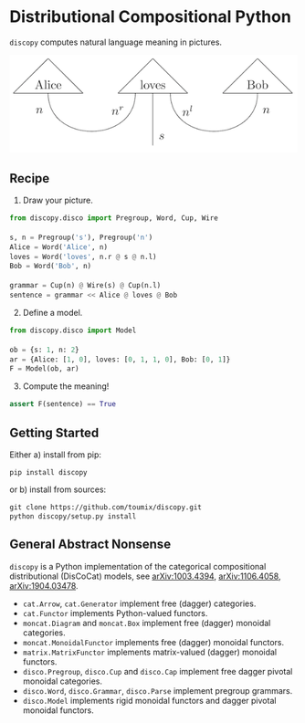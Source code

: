 # Distributional Compositional Python

`discopy` computes natural language meaning in pictures.

!["Alice loves Bob" in picture](alice-loves-bob.png)

## Recipe

1) Draw your picture.

```python
from discopy.disco import Pregroup, Word, Cup, Wire

s, n = Pregroup('s'), Pregroup('n')
Alice = Word('Alice', n)
loves = Word('loves', n.r @ s @ n.l)
Bob = Word('Bob', n)

grammar = Cup(n) @ Wire(s) @ Cup(n.l)
sentence = grammar << Alice @ loves @ Bob
```

2) Define a model.

```python
from discopy.disco import Model

ob = {s: 1, n: 2}
ar = {Alice: [1, 0], loves: [0, 1, 1, 0], Bob: [0, 1]}
F = Model(ob, ar)
```

3) Compute the meaning!

```python
assert F(sentence) == True
```

## Getting Started

Either a) install from pip:

```shell
pip install discopy
```

or b) install from sources:
```
git clone https://github.com/toumix/discopy.git
python discopy/setup.py install
```

## General Abstract Nonsense

`discopy` is a Python implementation of the categorical compositional distributional (DisCoCat) models, see [arXiv:1003.4394](https://arxiv.org/abs/1003.4394), [arXiv:1106.4058](https://arxiv.org/abs/1106.4058), [arXiv:1904.03478](https://arxiv.org/abs/1904.03478).

* `cat.Arrow`, `cat.Generator` implement free (dagger) categories.
* `cat.Functor` implements Python-valued functors.
* `moncat.Diagram` and `moncat.Box` implement free (dagger) monoidal categories.
* `moncat.MonoidalFunctor` implements free (dagger) monoidal functors.
* `matrix.MatrixFunctor` implements matrix-valued (dagger) monoidal functors.
* `disco.Pregroup`, `disco.Cup` and `disco.Cap` implement free dagger pivotal monoidal categories.
* `disco.Word`, `disco.Grammar`, `disco.Parse` implement pregroup grammars.
* `disco.Model` implements rigid monoidal functors and dagger pivotal monoidal functors.
